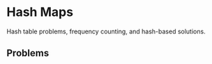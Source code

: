 # Hash Maps

Hash table problems, frequency counting, and hash-based solutions.

## Problems

<!-- Add your solved problems here -->
